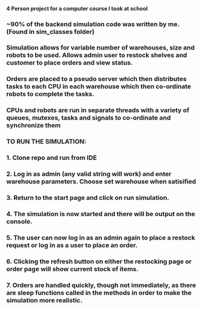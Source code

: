 #### 4 Person project for a computer course I took at school

### ~90% of the backend simulation code was written by me.  (Found in sim_classes folder)

### Simulation allows for variable number of warehouses, size and robots to be used.  Allows admin user to restock shelves and customer to place orders and view status.  
### Orders are placed to a pseudo server which then distributes tasks to each CPU in each warehouse which then co-ordinate robots to complete the tasks.  
### CPUs and robots are run in separate threads with a variety of queues, mutexes, tasks and signals to co-ordinate and synchronize them

### TO RUN THE SIMULATION:
### 1. Clone repo and run from IDE
### 2. Log in as admin (any valid string will work) and enter warehouse parameters.  Choose set warehouse when satisified
### 3. Return to the start page and click on run simulation.
### 4. The simulation is now started and there will be output on the console.  
### 5. The user can now log in as an admin again to place a restock request or log in as a user to place an order.
### 6. Clicking the refresh button on either the restocking page or order page will show current stock of items.
### 7. Orders are handled quickly, though not immediately, as there are sleep functions called in the methods in order to make the simulation more realistic.

